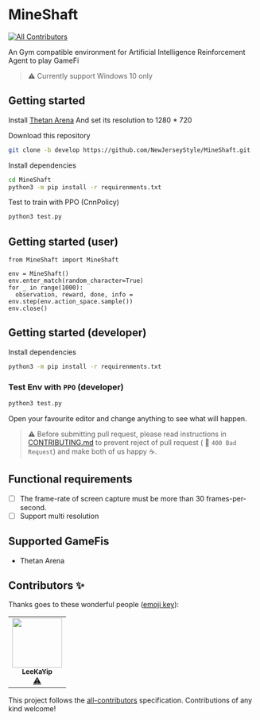# MineShaft
<!-- ALL-CONTRIBUTORS-BADGE:START - Do not remove or modify this section -->
[![All Contributors](https://img.shields.io/badge/all_contributors-1-orange.svg?style=flat-square)](#contributors-)
<!-- ALL-CONTRIBUTORS-BADGE:END -->
An Gym compatible environment for Artificial Intelligence Reinforcement Agent to play GameFi

> ⚠️ Currently support Windows 10 only
## Getting started
Install [Thetan Arena](https://thetanarena.com/)
And set its resolution to 1280 * 720

Download this repository
```bash
git clone -b develop https://github.com/NewJerseyStyle/MineShaft.git
```

Install dependencies
```bash
cd MineShaft
python3 -m pip install -r requirenments.txt
```

Test to train with PPO (CnnPolicy)
```bash
python3 test.py
```

## Getting started (user)
```py3
from MineShaft import MineShaft

env = MineShaft()
env.enter_match(random_character=True)
for _ in range(1000):
  observation, reward, done, info = env.step(env.action_space.sample())
env.close()
```

## Getting started (developer)
Install dependencies
```bash
python3 -m pip install -r requirenments.txt
```

### Test Env with `PPO` (developer)
```bash
python3 test.py
```

Open your favourite editor and change anything to see what will happen.

> ⚠️ Before submitting pull request, please read instructions in [CONTRIBUTING.md](CONTRIBUTING.md)
to prevent reject of pull request ( 🚧 `400 Bad Request`) and make both of us happy ☕.

## Functional requirements
- [ ] The frame-rate of screen capture must be more than 30 frames-per-second.
- [ ] Support multi resolution

## Supported GameFis
- Thetan Arena

## Contributors ✨

Thanks goes to these wonderful people ([emoji key](https://allcontributors.org/docs/en/emoji-key)):

<!-- ALL-CONTRIBUTORS-LIST:START - Do not remove or modify this section -->
<!-- prettier-ignore-start -->
<!-- markdownlint-disable -->
<table>
  <tr>
    <td align="center"><a href="https://github.com/210388248"><img src="https://avatars.githubusercontent.com/u/110087604?v=4?s=100" width="100px;" alt=""/><br /><sub><b>LeeKaYip</b></sub></a><br /><a href="https://github.com/Kush-Gold-Rush/MineShaft/commits?author=210388248" title="Tests">⚠️</a></td>
  </tr>
</table>

<!-- markdownlint-restore -->
<!-- prettier-ignore-end -->

<!-- ALL-CONTRIBUTORS-LIST:END -->

This project follows the [all-contributors](https://github.com/all-contributors/all-contributors) specification. Contributions of any kind welcome!